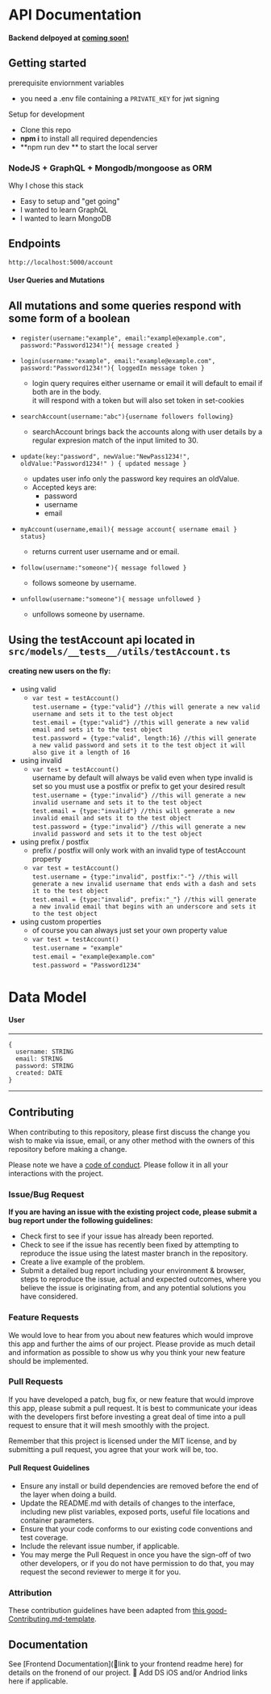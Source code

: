 # API Documentation

#### Backend delpoyed at [coming soon!](https://www.google.com/) <br>

## Getting started

prerequisite enviornment variables
- you need a .env file containing a  ```PRIVATE_KEY``` for jwt signing 

Setup for development 
- Clone this repo
- **npm i** to install all required dependencies
- **npm run dev ** to start the local server

### NodeJS + GraphQL + Mongodb/mongoose as ORM

Why I chose this stack

-    Easy to setup and "get going"
-    I wanted to learn GraphQL
-    I wanted to learn MongoDB

## Endpoints
```http://localhost:5000/account```


#### User Queries and Mutations
## All mutations and some queries respond with some form of a boolean
- ```register(username:"example", email:"example@example.com", password:"Password1234!"){ message created }```

- ```login(username:"example", email:"example@example.com", password:"Password1234!"){ loggedIn message token }```

  - login query requires either username or email it will default to email if both are in the body.<br>
    it will respond with a token but will also set token in set-cookies

- ```searchAccount(username:"abc"){username followers following}```
  - searchAccount brings back the accounts along with user details by a regular expresion match of the input limited to 30.
  
- ```update(key:"password", newValue:"NewPass1234!", oldValue:"Password1234!" ) { updated message }```
   - updates user info only the password key requires an oldValue.
   - Accepted keys are:
      - password
      - username
      - email
      
- ```myAccount(username,email){ message account{ username email } status}```
  - returns current user username and or email.
  
- ```follow(username:"someone"){ message followed }```
  - follows someone by username.
  
- ```unfollow(username:"someone"){ message unfollowed }```
  - unfollows someone by username.
  
## Using the testAccount api located in ```src/models/__tests__/utils/testAccount.ts```
#### creating new users on the fly:
- using valid
    - ```var test = testAccount()```<br>
      ```test.username = {type:"valid"} //this will generate a new valid username and sets it to the test object```<br>
      ```test.email = {type:"valid"} //this will generate a new valid email and sets it to the test object```<br>
      ```test.password = {type:"valid", length:16} //this will generate a new valid password and sets it to the test object it will also give it a length of 16```<br>
- using invalid
    - ```var test = testAccount()```<br>
      username by default will always be valid even when type invalid is set so you must use a postfix or prefix to get your desired result <br>
      ```test.username = {type:"invalid"} //this will generate a new invalid username and sets it to the test object```<br>
      ```test.email = {type:"invalid"} //this will generate a new invalid email and sets it to the test object```<br>
      ```test.password = {type:"invalid"} //this will generate a new invalid password and sets it to the test object```<br>
- using prefix / postfix
    - prefix / postfix will only work with an invalid type of testAccount  property <br>
    - ```var test = testAccount()```<br>
    ```test.username = {type:"invalid", postfix:"-"} //this will generate a new invalid username that ends with a dash and sets it to the test object```<br>
    ```test.email = {type:"invalid", prefix:"_"} //this will generate a new invalid email that begins with an underscore and sets it to the test object```<br>
- using custom properties
    - of course you can always just set your own property value<br>
    - ```var test = testAccount()```<br>
    ```test.username = "example"```<br>
    ```test.email = "example@example.com"```<br>
    ```test.password = "Password1234"```<br>



# Data Model

#### User
---
```
{
  username: STRING
  email: STRING
  password: STRING
  created: DATE
}
```
---
## Contributing

When contributing to this repository, please first discuss the change you wish to make via issue, email, or any other method with the owners of this repository before making a change.

Please note we have a [code of conduct](./code_of_conduct.md). Please follow it in all your interactions with the project.

### Issue/Bug Request

 **If you are having an issue with the existing project code, please submit a bug report under the following guidelines:**
 - Check first to see if your issue has already been reported.
 - Check to see if the issue has recently been fixed by attempting to reproduce the issue using the latest master branch in the repository.
 - Create a live example of the problem.
 - Submit a detailed bug report including your environment & browser, steps to reproduce the issue, actual and expected outcomes,  where you believe the issue is originating from, and any potential solutions you have considered.

### Feature Requests

We would love to hear from you about new features which would improve this app and further the aims of our project. Please provide as much detail and information as possible to show us why you think your new feature should be implemented.

### Pull Requests

If you have developed a patch, bug fix, or new feature that would improve this app, please submit a pull request. It is best to communicate your ideas with the developers first before investing a great deal of time into a pull request to ensure that it will mesh smoothly with the project.

Remember that this project is licensed under the MIT license, and by submitting a pull request, you agree that your work will be, too.

#### Pull Request Guidelines

- Ensure any install or build dependencies are removed before the end of the layer when doing a build.
- Update the README.md with details of changes to the interface, including new plist variables, exposed ports, useful file locations and container parameters.
- Ensure that your code conforms to our existing code conventions and test coverage.
- Include the relevant issue number, if applicable.
- You may merge the Pull Request in once you have the sign-off of two other developers, or if you do not have permission to do that, you may request the second reviewer to merge it for you.

### Attribution

These contribution guidelines have been adapted from [this good-Contributing.md-template](https://gist.github.com/PurpleBooth/b24679402957c63ec426).

## Documentation

See [Frontend Documentation](🚫link to your frontend readme here) for details on the fronend of our project.
🚫 Add DS iOS and/or Andriod links here if applicable.
